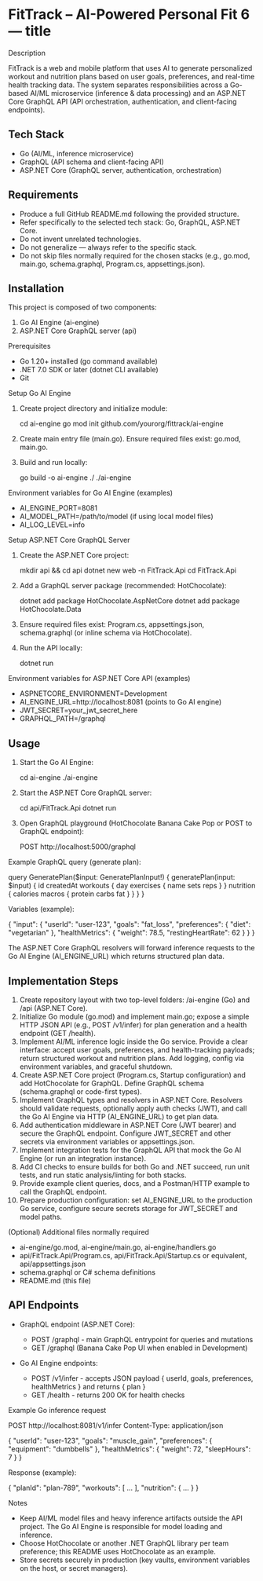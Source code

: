 # FitTrack – AI-Powered Personal Fit 6 — title

Description

FitTrack is a web and mobile platform that uses AI to generate personalized workout and nutrition plans based on user goals, preferences, and real-time health tracking data. The system separates responsibilities across a Go-based AI/ML microservice (inference & data processing) and an ASP.NET Core GraphQL API (API orchestration, authentication, and client-facing endpoints).

## Tech Stack

- Go (AI/ML, inference microservice)
- GraphQL (API schema and client-facing API)
- ASP.NET Core (GraphQL server, authentication, orchestration)

## Requirements

- Produce a full GitHub README.md following the provided structure.
- Refer specifically to the selected tech stack: Go, GraphQL, ASP.NET Core.
- Do not invent unrelated technologies.
- Do not generalize — always refer to the specific stack.
- Do not skip files normally required for the chosen stacks (e.g., go.mod, main.go, schema.graphql, Program.cs, appsettings.json).

## Installation

This project is composed of two components:
1) Go AI Engine (ai-engine)
2) ASP.NET Core GraphQL server (api)

Prerequisites

- Go 1.20+ installed (go command available)
- .NET 7.0 SDK or later (dotnet CLI available)
- Git

Setup Go AI Engine

1. Create project directory and initialize module:

   cd ai-engine
   go mod init github.com/yourorg/fittrack/ai-engine

2. Create main entry file (main.go). Ensure required files exist: go.mod, main.go.

3. Build and run locally:

   go build -o ai-engine ./
   ./ai-engine

Environment variables for Go AI Engine (examples)

- AI_ENGINE_PORT=8081
- AI_MODEL_PATH=/path/to/model (if using local model files)
- AI_LOG_LEVEL=info

Setup ASP.NET Core GraphQL Server

1. Create the ASP.NET Core project:

   mkdir api && cd api
   dotnet new web -n FitTrack.Api
   cd FitTrack.Api

2. Add a GraphQL server package (recommended: HotChocolate):

   dotnet add package HotChocolate.AspNetCore
   dotnet add package HotChocolate.Data

3. Ensure required files exist: Program.cs, appsettings.json, schema.graphql (or inline schema via HotChocolate).

4. Run the API locally:

   dotnet run

Environment variables for ASP.NET Core API (examples)

- ASPNETCORE_ENVIRONMENT=Development
- AI_ENGINE_URL=http://localhost:8081 (points to Go AI engine)
- JWT_SECRET=your_jwt_secret_here
- GRAPHQL_PATH=/graphql


## Usage

1. Start the Go AI Engine:

   cd ai-engine
   ./ai-engine

2. Start the ASP.NET Core GraphQL server:

   cd api/FitTrack.Api
   dotnet run

3. Open GraphQL playground (HotChocolate Banana Cake Pop or POST to GraphQL endpoint):

   POST http://localhost:5000/graphql

Example GraphQL query (generate plan):

query GeneratePlan($input: GeneratePlanInput!) {
  generatePlan(input: $input) {
    id
    createdAt
    workouts {
      day
      exercises {
        name
        sets
        reps
      }
    }
    nutrition {
      calories
      macros {
        protein
        carbs
        fat
      }
    }
  }
}

Variables (example):

{
  "input": {
    "userId": "user-123",
    "goals": "fat_loss",
    "preferences": { "diet": "vegetarian" },
    "healthMetrics": { "weight": 78.5, "restingHeartRate": 62 }
  }
}

The ASP.NET Core GraphQL resolvers will forward inference requests to the Go AI Engine (AI_ENGINE_URL) which returns structured plan data.

## Implementation Steps

1. Create repository layout with two top-level folders: /ai-engine (Go) and /api (ASP.NET Core).
2. Initialize Go module (go.mod) and implement main.go; expose a simple HTTP JSON API (e.g., POST /v1/infer) for plan generation and a health endpoint (GET /health).
3. Implement AI/ML inference logic inside the Go service. Provide a clear interface: accept user goals, preferences, and health-tracking payloads; return structured workout and nutrition plans. Add logging, config via environment variables, and graceful shutdown.
4. Create ASP.NET Core project (Program.cs, Startup configuration) and add HotChocolate for GraphQL. Define GraphQL schema (schema.graphql or code-first types).
5. Implement GraphQL types and resolvers in ASP.NET Core. Resolvers should validate requests, optionally apply auth checks (JWT), and call the Go AI Engine via HTTP (AI_ENGINE_URL) to get plan data.
6. Add authentication middleware in ASP.NET Core (JWT bearer) and secure the GraphQL endpoint. Configure JWT_SECRET and other secrets via environment variables or appsettings.json.
7. Implement integration tests for the GraphQL API that mock the Go AI Engine (or run an integration instance).
8. Add CI checks to ensure builds for both Go and .NET succeed, run unit tests, and run static analysis/linting for both stacks.
9. Provide example client queries, docs, and a Postman/HTTP example to call the GraphQL endpoint.
10. Prepare production configuration: set AI_ENGINE_URL to the production Go service, configure secure secrets storage for JWT_SECRET and model paths.

(Optional) Additional files normally required

- ai-engine/go.mod, ai-engine/main.go, ai-engine/handlers.go
- api/FitTrack.Api/Program.cs, api/FitTrack.Api/Startup.cs or equivalent, api/appsettings.json
- schema.graphql or C# schema definitions
- README.md (this file)


## API Endpoints

- GraphQL endpoint (ASP.NET Core):
  - POST /graphql  - main GraphQL entrypoint for queries and mutations
  - GET /graphql (Banana Cake Pop UI when enabled in Development)

- Go AI Engine endpoints:
  - POST /v1/infer  - accepts JSON payload { userId, goals, preferences, healthMetrics } and returns { plan }
  - GET /health  - returns 200 OK for health checks

Example Go inference request

POST http://localhost:8081/v1/infer
Content-Type: application/json

{
  "userId": "user-123",
  "goals": "muscle_gain",
  "preferences": { "equipment": "dumbbells" },
  "healthMetrics": { "weight": 72, "sleepHours": 7 }
}

Response (example):

{
  "planId": "plan-789",
  "workouts": [ ... ],
  "nutrition": { ... }
}


Notes

- Keep AI/ML model files and heavy inference artifacts outside the API project. The Go AI Engine is responsible for model loading and inference.
- Choose HotChocolate or another .NET GraphQL library per team preference; this README uses HotChocolate as an example.
- Store secrets securely in production (key vaults, environment variables on the host, or secret managers).